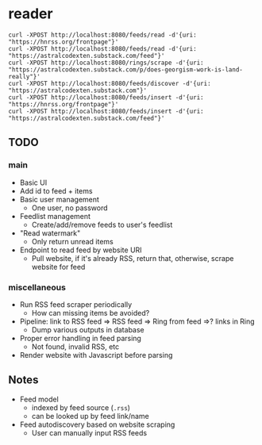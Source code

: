 # reader

`curl -XPOST http://localhost:8080/feeds/read -d'{uri: "https://hnrss.org/frontpage"}'`  
`curl -XPOST http://localhost:8080/feeds/read -d'{uri: "https://astralcodexten.substack.com/feed"}'`  
`curl -XPOST http://localhost:8080/rings/scrape -d'{uri: "https://astralcodexten.substack.com/p/does-georgism-work-is-land-really"}'`  
`curl -XPOST http://localhost:8080/feeds/discover -d'{uri: "https://astralcodexten.substack.com"}'`  
`curl -XPOST http://localhost:8080/feeds/insert -d'{uri: "https://hnrss.org/frontpage"}'`  
`curl -XPOST http://localhost:8080/feeds/insert -d'{uri: "https://astralcodexten.substack.com/feed"}'`  

## TODO

### main
 - Basic UI
 - Add id to feed + items
 - Basic user management
   - One user, no password
 - Feedlist management
   - Create/add/remove feeds to user's feedlist
 - "Read watermark"
   - Only return unread items
 - Endpoint to read feed by website URI
   - Pull website, if it's already RSS, return that, otherwise, scrape website for feed

### miscellaneous
 - Run RSS feed scraper periodically
   - How can missing items be avoided?
 - Pipeline: link to RSS feed => RSS feed => Ring from feed =>? links in Ring
   - Dump various outputs in database
 - Proper error handling in feed parsing
   - Not found, invalid RSS, etc
 - Render website with Javascript before parsing

## Notes
 - Feed model
   - indexed by feed source (`.rss`)
   - can be looked up by feed link/name
 - Feed autodiscovery based on website scraping
   - User can manually input RSS feeds
